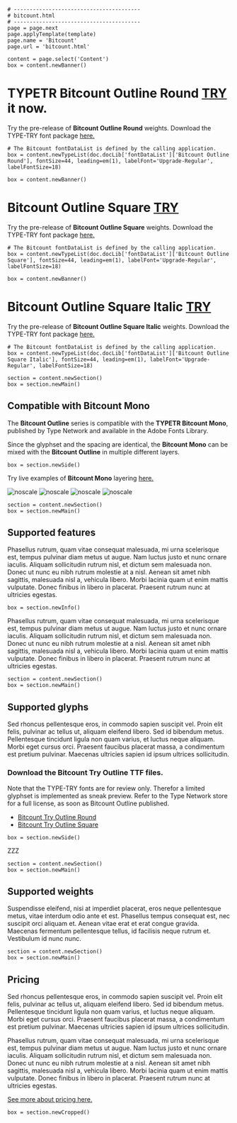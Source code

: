 ~~~
# ----------------------------------------
# bitcount.html
# ----------------------------------------
page = page.next
page.applyTemplate(template)  
page.name = 'Bitcount'
page.url = 'bitcount.html'

content = page.select('Content')
box = content.newBanner()
~~~
# <span class="c2sc">TYPETR</span> Bitcount Outline Round [TRY](downloads/TYPETR-Bitcount_Try_Outline-Round.zip) it now.

Try the pre-release of **Bitcount Outline Round** weights. Download the TYPE-TRY font package [here.](downloads/TYPETR-Bitcount_Try_Outline-Round.zip)
~~~
# The Bitcount fontDataList is defined by the calling application.
box = content.newTypeList(doc.docLib['fontDataList']['Bitcount Outline Round'], fontSize=44, leading=em(1), labelFont='Upgrade-Regular', labelFontSize=18)

box = content.newBanner()
~~~

# Bitcount Outline Square [TRY](downloads/TYPETR-Bitcount_Try_Outline-Square.zip)

Try the pre-release of **Bitcount Outline Square** weights. Download the TYPE-TRY font package [here.](downloads/TYPETR-Bitcount_Try_Outline-Square.zip)
~~~
# The Bitcount fontDataList is defined by the calling application.
box = content.newTypeList(doc.docLib['fontDataList']['Bitcount Outline Square'], fontSize=44, leading=em(1), labelFont='Upgrade-Regular', labelFontSize=18)

box = content.newBanner()
~~~

# Bitcount Outline Square Italic [TRY](downloads/TYPETR-Bitcount_Try_Outline-Square_Italic.zip)

Try the pre-release of **Bitcount Outline Square Italic** weights. Download the TYPE-TRY font package [here.](downloads/TYPETR-Bitcount_Try_Outline-Square_Italic.zip)
~~~
# The Bitcount fontDataList is defined by the calling application.
box = content.newTypeList(doc.docLib['fontDataList']['Bitcount Outline Square Italic'], fontSize=44, leading=em(1), labelFont='Upgrade-Regular', labelFontSize=18)

~~~

~~~
section = content.newSection()
box = section.newMain()
~~~
## Compatible with Bitcount Mono

The **Bitcount Outline** series is compatible with the **TYPETR Bitcount Mono**, published by Type Network and available in the Adobe Fonts Library. 

Since the glyphset and the spacing are identical, the **Bitcount Mono** can be mixed with the **Bitcount Outline** in multiple different layers. 

~~~
box = section.newSide()
~~~

Try live examples of **Bitcount Mono** layering <a href="https://bitcount.typenetwork.com" target="external">here.</a>

![noscale](images/bitcountHome.png)
![noscale](images/bitcountLayers1.png)
![noscale](images/bitcountLayers2.png)
![noscale](images/bitcountLayers4.png)

~~~
section = content.newSection()
box = section.newMain()
~~~
## Supported features

Phasellus rutrum, quam vitae consequat malesuada, mi urna scelerisque est, tempus pulvinar diam metus ut augue. Nam luctus justo et nunc ornare iaculis. Aliquam sollicitudin rutrum nisl, et dictum sem malesuada non. Donec ut nunc eu nibh rutrum molestie at a nisl. Aenean sit amet nibh sagittis, malesuada nisl a, vehicula libero. Morbi lacinia quam ut enim mattis vulputate. Donec finibus in libero in placerat. Praesent rutrum nunc at ultricies egestas.

~~~
box = section.newInfo()
~~~

Phasellus rutrum, quam vitae consequat malesuada, mi urna scelerisque est, tempus pulvinar diam metus ut augue. Nam luctus justo et nunc ornare iaculis. Aliquam sollicitudin rutrum nisl, et dictum sem malesuada non. Donec ut nunc eu nibh rutrum molestie at a nisl. Aenean sit amet nibh sagittis, malesuada nisl a, vehicula libero. Morbi lacinia quam ut enim mattis vulputate. Donec finibus in libero in placerat. Praesent rutrum nunc at ultricies egestas.

~~~
section = content.newSection()
box = section.newMain()
~~~
## Supported glyphs

Sed rhoncus pellentesque eros, in commodo sapien suscipit vel. Proin elit felis, pulvinar ac tellus ut, aliquam eleifend libero. Sed id bibendum metus. Pellentesque tincidunt ligula non quam varius, et luctus neque aliquam. Morbi eget cursus orci. Praesent faucibus placerat massa, a condimentum est pretium pulvinar. Maecenas ultricies sapien id ipsum ultrices sollicitudin. 

### Download the Bitcount Try Outline TTF files.

Note that the TYPE-TRY fonts are for review only. Therefor a limited glyphset is implemented as sneak preview. Refer to the Type Network store for a full license, as soon as Bitcount Outline published.

* [Bitcount Try Outline Round](downloads/Bitcount_Try_Outline_Round.zip)
* [Bitcount Try Outline Square](downloads/Bitcount_Try_Outline_Square.zip)

~~~
box = section.newSide()
~~~

ZZZ

~~~
section = content.newSection()
box = section.newMain()
~~~
## Supported weights

Suspendisse eleifend, nisi at imperdiet placerat, eros neque pellentesque metus, vitae interdum odio ante et est. Phasellus tempus consequat est, nec suscipit orci aliquam et. Aenean vitae erat et erat congue gravida. Maecenas fermentum pellentesque tellus, id facilisis neque rutrum et. Vestibulum id nunc nunc.

~~~
section = content.newSection()
box = section.newMain()
~~~
## Pricing

Sed rhoncus pellentesque eros, in commodo sapien suscipit vel. Proin elit felis, pulvinar ac tellus ut, aliquam eleifend libero. Sed id bibendum metus. Pellentesque tincidunt ligula non quam varius, et luctus neque aliquam. Morbi eget cursus orci. Praesent faucibus placerat massa, a condimentum est pretium pulvinar. Maecenas ultricies sapien id ipsum ultrices sollicitudin. 

Phasellus rutrum, quam vitae consequat malesuada, mi urna scelerisque est, tempus pulvinar diam metus ut augue. Nam luctus justo et nunc ornare iaculis. Aliquam sollicitudin rutrum nisl, et dictum sem malesuada non. Donec ut nunc eu nibh rutrum molestie at a nisl. Aenean sit amet nibh sagittis, malesuada nisl a, vehicula libero. Morbi lacinia quam ut enim mattis vulputate. Donec finibus in libero in placerat. Praesent rutrum nunc at ultricies egestas.

[See more about pricing here.](pricing.html)

~~~
box = section.newCropped()
~~~


